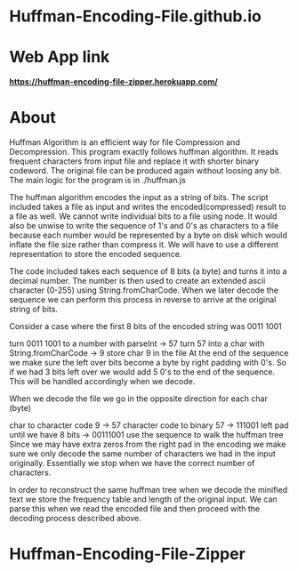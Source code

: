 # Huffman-Encoding-File.github.io
# Web App link
**https://huffman-encoding-file-zipper.herokuapp.com/**


# About

Huffman Algorithm is an efficient way for file Compression and Decompression. This program exactly follows huffman algorithm. It reads frequent characters from input file and replace it with shorter binary codeword. The original file can be produced again without loosing any bit.
The main logic for the program is in ./huffman.js

The huffman algorithm encodes the input as a string of bits. The script included takes a file as input and writes the encoded(compressed) result to a file as well. We cannot write individual bits to a file using node. It would also be unwise to write the sequence of 1's and 0's as characters to a file because each number would be represented by a byte on disk which would inflate the file size rather than compress it. We will have to use a different representation to store the encoded sequence.

The code included takes each sequence of 8 bits (a byte) and turns it into a decimal number. The number is then used to create an extended ascii character (0-255) using String.fromCharCode. When we later decode the sequence we can perform this process in reverse to arrive at the original string of bits.

Consider a case where the first 8 bits of the encoded string was 0011 1001

turn 0011 1001 to a number with parseInt -> 57
turn 57 into a char with String.fromCharCode -> 9
store char 9 in the file
At the end of the sequence we make sure the left over bits become a byte by right padding with 0's. So if we had 3 bits left over we would add 5 0's to the end of the sequence. This will be handled accordingly when we decode.

When we decode the file we go in the opposite direction for each char (byte)

char to character code 9 -> 57
character code to binary 57 -> 111001
left pad until we have 8 bits -> 00111001
use the sequence to walk the huffman tree
Since we may have extra zeros from the right pad in the encoding we make sure we only decode the same number of characters we had in the input originally. Essentially we stop when we have the correct number of characters.

In order to reconstruct the same huffman tree when we decode the minified text we store the frequency table and length of the original input. We can parse this when we read the encoded file and then proceed with the decoding process described above.
# Huffman-Encoding-File-Zipper
